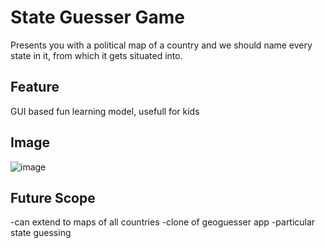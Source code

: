 # State Guesser Game
Presents you with a political map of a country and we should name every  state in it, from which it gets situated into.

## Feature
GUI based fun learning model, usefull for kids

## Image
![image](https://github.com/user-attachments/assets/617f8aa3-223a-4460-83be-0228c0723d39)

## Future Scope
-can extend to maps of all countries
-clone of geoguesser app
-particular state guessing

